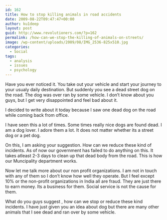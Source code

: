 ```yaml
---
id: 162
title: How to stop killing animals in road accidents
date: 2009-08-22T09:47:47+00:00
author: ku1deep
layout: post
guid: http://www.revolutioners.com/?p=162
permalink: /how-can-we-stop-the-killing-of-animals-on-streets/
image: /wp-content/uploads/2009/08/IMG_2536-825x510.jpg
categories:
  - Social
tags:
  - analysis
  - issues
  - psychology
---
```

Have you ever noticed it. You take out your vehicle and start your journey to your usualy daily destination. But suddenly you see a dead street dog on the road. The dog was over ran by some vehicle. I don’t know about you guys, but I get very disappointed and feel bad about it.

I decided to write about it today because I saw one dead dog on the road while coming back from office.

I have seen this a lot of times. Some times really nice dogs are found dead. I am a dog lover. I adore them a lot. It does not matter whether its a street dog or a pet dog.

On this, I am asking your suggestion. How can we reduce these kind of incidents. As of now our government has failed to do anything on this. It takes atleast 2-3 days to clean up that dead body from the road. This is how our Muncipality department works.

Now let me talk more about our non profit organizations. I am not in touch with any of them so I don’t know how well they operate. But I feel except 10% or the non-profit organizations in India all are fraud. They are just there to earn money. Its a business for them. Social service is not the cause for them.

What do you guys suggest , how can we stop or reduce these kind incidents. I have just given you an idea about dog but there are many other animals that I see dead and ran over by some vehicle.